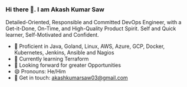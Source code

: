 ### Hi there 👋. I am Akash Kumar Saw ###

Detailed-Oriented, Responsible and Committed DevOps Engineer, with a Get-it-Done, On-Time, and High-Quality Product Spirit. Self and Quick learner, Self-Motivated and Confident.

- 🔭 Proficient in Java, Goland, Linux, AWS, Azure, GCP, Docker, Kubernetes, Jenkins, Ansible and Nagios
- 🌱 Currently learning Terraform
- 🤔 Looking forward for greater Opportunities
- 😄 Pronouns: He/Him
- 💬 Get in touch: akashkumarsaw03@gmail.com

